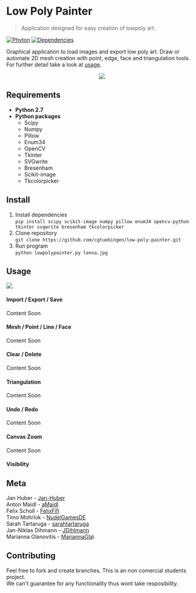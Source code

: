 # Low Poly Painter

> Application designed for easy creation of lowpoly art.

[![Phyton][python-image]][python-url]
[![Dependencies][dependencies-image]][dependencies-url]

 Graphical application to load images and export low poly art. Draw or automate
 2D mesh creation with point, edge, face and triangulation tools. For further
 detail take a look at [usage](https://github.com/cgtuebingen/low-poly-painter#usage).

<p align="center">
  <img src="https://thumbs.gfycat.com/AcclaimedParchedKiskadee-size_restricted.gif">
</p>


## Requirements
* **Python 2.7**
* **Python packages**
  * Scipy
  * Numpy
  * Pillow
  * Enum34
  * OpenCV
  * Tkinter
  * SVGwrite
  * Bresenham
  * Scikit-image
  * Tkcolorpicker


## Install
1. Install dependencies\
```pip install scipy scikit-image numpy pillow enum34 opencv-python tkinter svgwrite bresenham tkcolorpicker```
2. Clone repository\
```git clone https://github.com/cgtuebingen/low-poly-painter.git```
3. Run program\
```python lowpolypainter.py lenna.jpg```


## Usage
![](header.gif)

#### Import / Export / Save
Content Soon

#### Mesh / Point / Line / Face
Content Soon

#### Clear / Delete
Content Soon

#### Triangulation
Content Soon

#### Undo / Redo
Content Soon

#### Canvas Zoom
Content Soon

#### Visibility



## Meta
Jan Huber - [Jan-Huber](https://github.com/Jan-Huber) \
Anton Maidl - [aMaidl](https://github.com/aMaidl)\
Felix Scholl - [FelixFifi](https://github.com/FelixFifi)\
Timo Mohrlok - [NudelGamesDE](https://github.com/NudelGamesDE)\
Sarah Tartaruga - [sarahtartaruga](https://github.com/sarahtartaruga)\
Jan-Niklas Dihmann – [JDihlmann](https://github.com/JDihlmann)\
Marianna Glanovitis - [MariannaGla](https://github.com/MariannaGla)\


## Contributing

Feel free to fork and create branches. This is an non comercial students project.\
We can't guarantee for any functionality thus wont take resposibility.


<!-- Markdown link & img dfn's -->
[python-image]: https://img.shields.io/badge/Python-2.7-blue.svg?style=flat-square
[python-url]: https://www.anaconda.com/download/
[dependencies-image]: https://img.shields.io/depfu/depfu/example-ruby.svg?style=flat-square
[dependencies-url]: https://github.com/cgtuebingen/low-poly-painter#requirements
